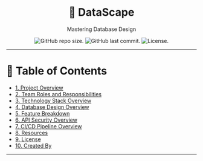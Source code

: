 <div align="center">
    <h1>🏡 DataScape</h1>
    <p>Mastering Database Design</p>

![GitHub repo size](https://img.shields.io/github/repo-size/MachariaP/alx-airbnb-database).
    ![GitHub last commit](https://img.shields.io/github/last-commit/MachariaP/alx-airbnb-database).
    ![License](https://img.shields.io/github/license/MachariaP/alx-airbnbe-database).
</div>

---

# 📜 Table of Contents
- [1. Project Overview](#1-project-overview)
- [2. Team Roles and Responsibilities](#2-team-roles-and-responsibilities)
- [3. Technology Stack Overview](#3-technology-stack-overview)
- [4. Database Design Overview](#4-database-design-overview)
- [5. Feature Breakdown](#5-feature-breakdown)
- [6. API Security Overview](#6-api-security-overview)
- [7. CI/CD Pipeline Overview](#7-cicd-pipeline-overview)
- [8. Resources](#8-resources)
- [9. License](#9-license)
- [10. Created By](#10-created-by)

---
